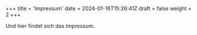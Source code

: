 +++
title = 'Impressum'
date = 2024-01-16T15:26:41Z
draft = false
weight = 2
+++


Und hier findet sich das Impressum.